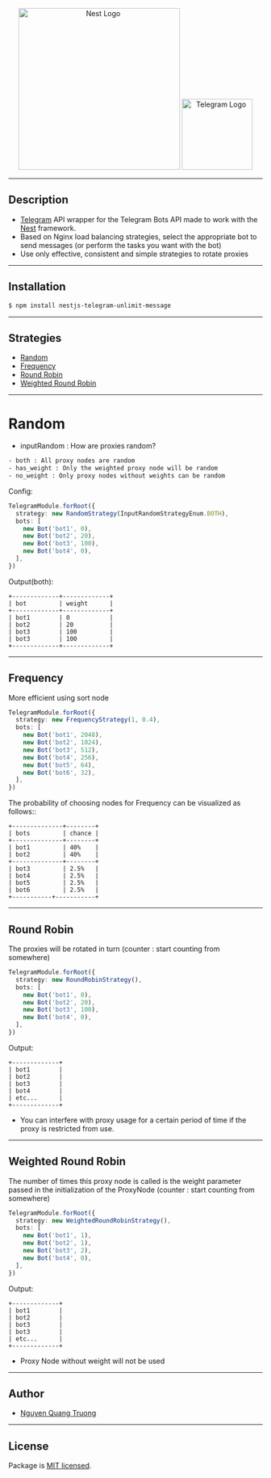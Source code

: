 <p align="center">
  <a href="http://nestjs.com/" target="blank"><img src="https://nestjs.com/img/logo_text.svg" width="320" alt="Nest Logo" /></a> <a href="https://telegram.org" target="blank"><img src="https://telegram.org/img/t_logo.png" width ="140" alt="Telegram Logo"/></a>
</p>

-------------------

## Description

- [Telegram](https://telegram.org) API wrapper for the Telegram Bots API made to work with
  the [Nest](https://github.com/nestjs/nest) framework.
- Based on Nginx load balancing strategies, select the appropriate bot to send messages (or perform the tasks you want
  with the bot)
- Use only effective, consistent and simple strategies to rotate proxies

-------------------

## Installation

```bash
$ npm install nestjs-telegram-unlimit-message
```

-------------------

## Strategies

- [Random](#random)
- [Frequency](#frequency)
- [Round Robin](#round-robin)
- [Weighted Round Robin](#weighted-round-robin)

------------------

# Random

- inputRandom : How are proxies random?

```txt
- both : All proxy nodes are random
- has_weight : Only the weighted proxy node will be random
- no_weight : Only proxy nodes without weights can be random
```

Config:

```typescript
TelegramModule.forRoot({
  strategy: new RandomStrategy(InputRandomStrategyEnum.BOTH),
  bots: [
    new Bot('bot1', 0),
    new Bot('bot2', 20),
    new Bot('bot3', 100),
    new Bot('bot4', 0),
  ],
})
```

Output(both):

```text
+-------------+-------------+
| bot         | weight      |
+-------------+-------------+
| bot1        | 0           |
| bot2        | 20          |
| bot3        | 100         |
| bot3        | 100         |
+-------------+-------------+
```

----------

## Frequency

More efficient using sort node

```typescript
TelegramModule.forRoot({
  strategy: new FrequencyStrategy(1, 0.4),
  bots: [
    new Bot('bot1', 2048),
    new Bot('bot2', 1024),
    new Bot('bot3', 512),
    new Bot('bot4', 256),
    new Bot('bot5', 64),
    new Bot('bot6', 32),
  ],
})
```

The probability of choosing nodes for Frequency can be visualized as follows::

```text
+--------------+--------+
| bots         | chance |
+--------------+--------+
| bot1         | 40%    |
| bot2         | 40%    |
+--------------+--------+
| bot3         | 2.5%   |
| bot4         | 2.5%   |
| bot5         | 2.5%   |
| bot6         | 2.5%   |
+-----------+-----------+
```

-------------

## Round Robin

The proxies will be rotated in turn (counter : start counting from somewhere)

```typescript
TelegramModule.forRoot({
  strategy: new RoundRobinStrategy(),
  bots: [
    new Bot('bot1', 0),
    new Bot('bot2', 20),
    new Bot('bot3', 100),
    new Bot('bot4', 0),
  ],
})
```

Output:

```text
+-------------+
| bot1        |
| bot2        |
| bot3        |
| bot4        |
| etc...      |
+-------------+
```

* You can interfere with proxy usage for a certain period of time if the proxy is restricted from
  use.

--------------------

## Weighted Round Robin

The number of times this proxy node is called is the weight parameter passed in the initialization of the ProxyNode
(counter : start counting from somewhere)

```typescript
TelegramModule.forRoot({
  strategy: new WeightedRoundRobinStrategy(),
  bots: [
    new Bot('bot1', 1),
    new Bot('bot2', 1),
    new Bot('bot3', 2),
    new Bot('bot4', 0),
  ],
})
```

Output:

```text
+-------------+
| bot1        |
| bot2        |
| bot3        |
| bot3        |
| etc...      |
+-------------+
```

* Proxy Node without weight will not be used

-------------------

## Author

- [Nguyen Quang Truong](https://github.com/truongbo17)

-------------------

## License

Package is [MIT licensed](LICENSE).